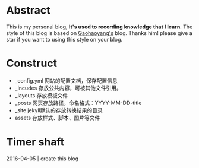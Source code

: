 # Abstract

This is my personal blog, **It's used to recording knowledge that I learn**. The style of this blog is based on [Gaohaoyang's](http://gaohaoyang.github.io) blog. Thanks him! please give a star if you want to using this style on your blog.

# Construct

* _config.yml 	网站的配置文档，保存配置信息
* _incudes 	存放公共内容，可被其他文件引用。
* _layouts 	存放模板文件
* _posts 		网页存放路径，命名格式：YYYY-MM-DD-title
* _site 		jekyll默认的存放转换结果的目录
* assets		存放样式、脚本、图片等文件

# Timer shaft

2016-04-05 | create this blog

